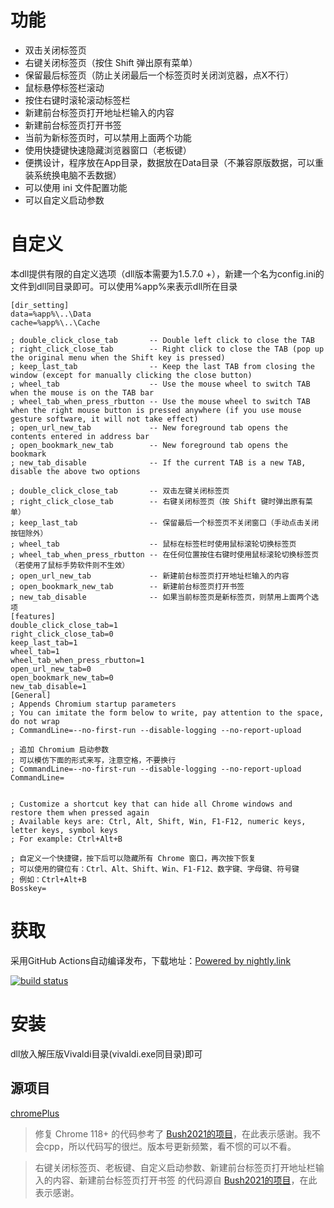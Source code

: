 # 功能
- 双击关闭标签页
- 右键关闭标签页（按住 Shift 弹出原有菜单）
- 保留最后标签页（防止关闭最后一个标签页时关闭浏览器，点X不行）
- 鼠标悬停标签栏滚动
- 按住右键时滚轮滚动标签栏
- 新建前台标签页打开地址栏输入的内容
- 新建前台标签页打开书签
- 当前为新标签页时，可以禁用上面两个功能
- 使用快捷键快速隐藏浏览器窗口（老板键）
- 便携设计，程序放在App目录，数据放在Data目录（不兼容原版数据，可以重装系统换电脑不丢数据）
- 可以使用 ini 文件配置功能
- 可以自定义启动参数
# 自定义
本dll提供有限的自定义选项（dll版本需要为1.5.7.0 +），新建一个名为config.ini的文件到dll同目录即可。可以使用%app%来表示dll所在目录
```
[dir_setting]
data=%app%\..\Data
cache=%app%\..\Cache

; double_click_close_tab       -- Double left click to close the TAB
; right_click_close_tab        -- Right click to close the TAB (pop up the original menu when the Shift key is pressed)
; keep_last_tab                -- Keep the last TAB from closing the window (except for manually clicking the close button)
; wheel_tab                    -- Use the mouse wheel to switch TAB when the mouse is on the TAB bar
; wheel_tab_when_press_rbutton -- Use the mouse wheel to switch TAB when the right mouse button is pressed anywhere (if you use mouse gesture software, it will not take effect)
; open_url_new_tab             -- New foreground tab opens the contents entered in address bar
; open_bookmark_new_tab        -- New foreground tab opens the bookmark
; new_tab_disable              -- If the current TAB is a new TAB, disable the above two options

; double_click_close_tab       -- 双击左键关闭标签页
; right_click_close_tab        -- 右键关闭标签页（按 Shift 键时弹出原有菜单）
; keep_last_tab                -- 保留最后一个标签页不关闭窗口（手动点击关闭按钮除外）
; wheel_tab                    -- 鼠标在标签栏时使用鼠标滚轮切换标签页
; wheel_tab_when_press_rbutton -- 在任何位置按住右键时使用鼠标滚轮切换标签页（若使用了鼠标手势软件则不生效）
; open_url_new_tab             -- 新建前台标签页打开地址栏输入的内容
; open_bookmark_new_tab        -- 新建前台标签页打开书签
; new_tab_disable              -- 如果当前标签页是新标签页，则禁用上面两个选项
[features]
double_click_close_tab=1
right_click_close_tab=0
keep_last_tab=1
wheel_tab=1
wheel_tab_when_press_rbutton=1
open_url_new_tab=0
open_bookmark_new_tab=0
new_tab_disable=1
[General]
; Appends Chromium startup parameters
; You can imitate the form below to write, pay attention to the space, do not wrap
; CommandLine=--no-first-run --disable-logging --no-report-upload

; 追加 Chromium 启动参数
; 可以模仿下面的形式来写，注意空格，不要换行
; CommandLine=--no-first-run --disable-logging --no-report-upload
CommandLine=


; Customize a shortcut key that can hide all Chrome windows and restore them when pressed again
; Available keys are: Ctrl, Alt, Shift, Win, F1-F12, numeric keys, letter keys, symbol keys
; For example: Ctrl+Alt+B

; 自定义一个快捷键，按下后可以隐藏所有 Chrome 窗口，再次按下恢复
; 可以使用的键位有：Ctrl、Alt、Shift、Win、F1-F12、数字键、字母键、符号键
; 例如：Ctrl+Alt+B
Bosskey=

```
# 获取
采用GitHub Actions自动编译发布，下载地址：[Powered by nightly.link](https://nightly.link/avatartw/vivaldi_plus/workflows/build/main)

[![build status](https://github.com/czyt/vivaldi_plus/actions/workflows/build.yml/badge.svg)](https://github.com/czyt/vivaldi_plus/actions/workflows/build.yml)
# 安装
dll放入解压版Vivaldi目录(vivaldi.exe同目录)即可
## 源项目
[chromePlus](https://github.com/icy37785/chrome_plus)

> 修复 Chrome 118+ 的代码参考了 [Bush2021的项目](https://github.com/Bush2021/chrome_plus)，在此表示感谢。我不会cpp，所以代码写的很烂。版本号更新频繁，看不惯的可以不看。

> 右键关闭标签页、老板键、自定义启动参数、新建前台标签页打开地址栏输入的内容、新建前台标签页打开书签 的代码源自 [Bush2021的项目](https://github.com/Bush2021/chrome_plus)，在此表示感谢。
